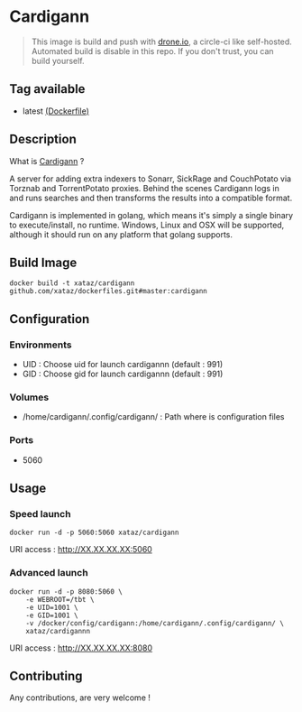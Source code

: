 # Cardigann

> This image is build and push with [drone.io](https://github.com/drone/drone), a circle-ci like self-hosted.
> Automated build is disable in this repo.
> If you don't trust, you can build yourself.

## Tag available
* latest [(Dockerfile)](https://github.com/xataz/dockerfiles/tree/master/cardigann/Dockerfile)

## Description
What is [Cardigann](https://github.com/cardigann/cardigann) ?

A server for adding extra indexers to Sonarr, SickRage and CouchPotato via Torznab and TorrentPotato proxies. Behind the scenes Cardigann logs in and runs searches and then transforms the results into a compatible format.

Cardigann is implemented in golang, which means it's simply a single binary to execute/install, no runtime. Windows, Linux and OSX will be supported, although it should run on any platform that golang supports.

## Build Image

```shell
docker build -t xataz/cardigann github.com/xataz/dockerfiles.git#master:cardigann
```

## Configuration
### Environments
* UID : Choose uid for launch cardigannn (default : 991)
* GID : Choose gid for launch cardigannn (default : 991)

### Volumes
* /home/cardigann/.config/cardigann/ : Path where is configuration files 

### Ports
* 5060

## Usage
### Speed launch
```shell
docker run -d -p 5060:5060 xataz/cardigann
```
URI access : http://XX.XX.XX.XX:5060

### Advanced launch
```shell
docker run -d -p 8080:5060 \
	-e WEBROOT=/tbt \
	-e UID=1001 \
	-e GID=1001 \
	-v /docker/config/cardigann:/home/cardigann/.config/cardigann/ \
	xataz/cardigannn
```
URI access : http://XX.XX.XX.XX:8080

## Contributing
Any contributions, are very welcome !